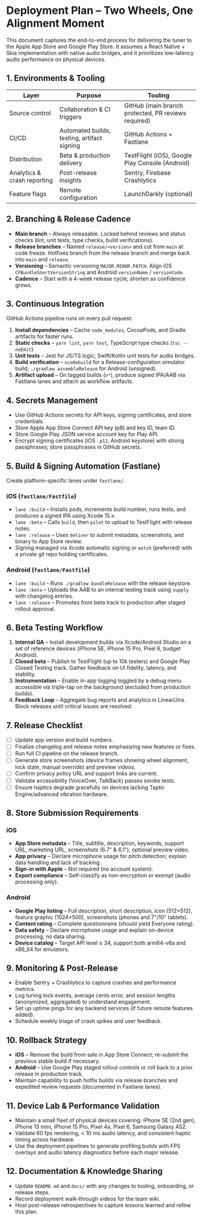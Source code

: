# Deployment Plan – Two Wheels, One Alignment Moment

This document captures the end-to-end process for delivering the tuner to the Apple App Store and Google Play Store. It assumes a React Native + Skia implementation with native audio bridges, and it prioritizes low-latency audio performance on physical devices.

## 1. Environments & Tooling

| Layer | Purpose | Tooling |
| --- | --- | --- |
| Source control | Collaboration & CI triggers | GitHub (main branch protected, PR reviews required) |
| CI/CD | Automated builds, testing, artifact signing | GitHub Actions + Fastlane |
| Distribution | Beta & production delivery | TestFlight (iOS), Google Play Console (Android) |
| Analytics & crash reporting | Post-release insights | Sentry, Firebase Crashlytics |
| Feature flags | Remote configuration | LaunchDarkly (optional) |

## 2. Branching & Release Cadence

- **Main branch** – Always releasable. Locked behind reviews and status checks (lint, unit tests, type checks, build verifications).
- **Release branches** – Named `release/<version>` and cut from `main` at code freeze. Hotfixes branch from the release branch and merge back into `main` and `release`.
- **Versioning** – Semantic versioning `MAJOR.MINOR.PATCH`. Align iOS `CFBundleShortVersionString` and Android `versionName` / `versionCode`.
- **Cadence** – Start with a 4-week release cycle; shorten as confidence grows.

## 3. Continuous Integration

GitHub Actions pipeline runs on every pull request:

1. **Install dependencies** – Cache `node_modules`, CocoaPods, and Gradle artifacts for faster runs.
2. **Static checks** – `yarn lint`, `yarn test`, TypeScript type checks (`tsc --noEmit`).
3. **Unit tests** – Jest for JS/TS logic; Swift/Kotlin unit tests for audio bridges.
4. **Build verification** – `xcodebuild` for a Release-configuration simulator build; `./gradlew assembleRelease` for Android (unsigned).
5. **Artifact upload** – On tagged builds (`v*`), produce signed IPA/AAB via Fastlane lanes and attach as workflow artifacts.

## 4. Secrets Management

- Use GitHub Actions secrets for API keys, signing certificates, and store credentials.
- Store Apple App Store Connect API key (p8) and key ID, team ID.
- Store Google Play JSON service account key for Play API.
- Encrypt signing certificates (iOS `.p12`, Android keystore) with strong passphrases; store passphrases in GitHub secrets.

## 5. Build & Signing Automation (Fastlane)

Create platform-specific lanes under `fastlane/`.

### iOS (`fastlane/Fastfile`)

- `lane :build` – Installs pods, increments build number, runs tests, and produces a signed IPA using Xcode 15.x.
- `lane :beta` – Calls `build`, then `pilot` to upload to TestFlight with release notes.
- `lane :release` – Uses `deliver` to submit metadata, screenshots, and binary to App Store review.
- Signing managed via Xcode automatic signing or `match` (preferred) with a private git repo holding certificates.

### Android (`fastlane/Fastfile`)

- `lane :build` – Runs `./gradlew bundleRelease` with the release keystore.
- `lane :beta` – Uploads the AAB to an internal testing track using `supply` with changelog entries.
- `lane :release` – Promotes from beta track to production after staged rollout approval.

## 6. Beta Testing Workflow

1. **Internal QA** – Install development builds via Xcode/Android Studio on a set of reference devices (iPhone SE, iPhone 15 Pro, Pixel 6, budget Android).
2. **Closed beta** – Publish to TestFlight (up to 10k testers) and Google Play Closed Testing track. Gather feedback on UI fidelity, latency, and stability.
3. **Instrumentation** – Enable in-app logging toggled by a debug menu accessible via triple-tap on the background (excluded from production builds).
4. **Feedback Loop** – Aggregate bug reports and analytics in Linear/Jira. Block releases until critical issues are resolved.

## 7. Release Checklist

- [ ] Update app version and build numbers.
- [ ] Finalize changelog and release notes emphasizing new features or fixes.
- [ ] Run full CI pipeline on the release branch.
- [ ] Generate store screenshots (device frames showing wheel alignment, lock state, manual override) and preview videos.
- [ ] Confirm privacy policy URL and support links are current.
- [ ] Validate accessibility (VoiceOver, TalkBack) passes smoke tests.
- [ ] Ensure haptics degrade gracefully on devices lacking Taptic Engine/advanced vibration hardware.

## 8. Store Submission Requirements

### iOS

- **App Store metadata** – Title, subtitle, description, keywords, support URL, marketing URL, screenshots (6.7" & 6.1"), optional preview video.
- **App privacy** – Declare microphone usage for pitch detection; explain data handling and lack of tracking.
- **Sign-in with Apple** – Not required (no account system).
- **Export compliance** – Self-classify as non-encryption or exempt (audio processing only).

### Android

- **Google Play listing** – Full description, short description, icon (512×512), feature graphic (1024×500), screenshots (phones and 7"/10" tablets).
- **Content rating** – Complete questionnaire (should yield Everyone rating).
- **Data safety** – Declare microphone usage and explain on-device processing; no data sharing.
- **Device catalog** – Target API level ≥ 34, support both arm64-v8a and x86_64 for emulators.

## 9. Monitoring & Post-Release

- Enable Sentry + Crashlytics to capture crashes and performance metrics.
- Log tuning lock events, average cents error, and session lengths (anonymized, aggregated) to understand engagement.
- Set up uptime pings for any backend services (if future remote features added).
- Schedule weekly triage of crash spikes and user feedback.

## 10. Rollback Strategy

- **iOS** – Remove the build from sale in App Store Connect; re-submit the previous stable build if necessary.
- **Android** – Use Google Play staged rollout controls or roll back to a prior release in production track.
- Maintain capability to push hotfix builds via release branches and expedited review requests (documented in Fastlane lanes).

## 11. Device Lab & Performance Validation

- Maintain a small fleet of physical devices covering: iPhone SE (2nd gen), iPhone 13 mini, iPhone 15 Pro, Pixel 4a, Pixel 6, Samsung Galaxy A52.
- Validate 60 fps rendering, < 10 ms audio latency, and consistent haptic timing across hardware.
- Use the deployment pipelines to generate profiling builds with FPS overlays and audio latency diagnostics before each major release.

## 12. Documentation & Knowledge Sharing

- Update `README.md` and `docs/` with any changes to tooling, onboarding, or release steps.
- Record deployment walk-through videos for the team wiki.
- Host post-release retrospectives to capture lessons learned and refine this plan.
